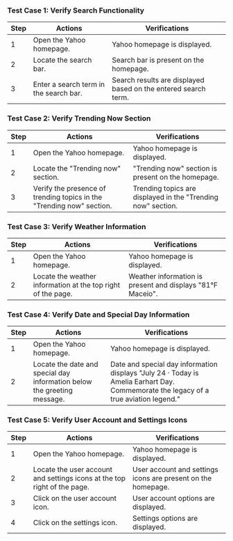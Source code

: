 ### Test Case 1: Verify Search Functionality
| Step | Actions | Verifications |
|------|---------|---------------|
| 1    | Open the Yahoo homepage. | Yahoo homepage is displayed. |
| 2    | Locate the search bar. | Search bar is present on the homepage. |
| 3    | Enter a search term in the search bar. | Search results are displayed based on the entered search term. |

### Test Case 2: Verify Trending Now Section
| Step | Actions | Verifications |
|------|---------|---------------|
| 1    | Open the Yahoo homepage. | Yahoo homepage is displayed. |
| 2    | Locate the "Trending now" section. | "Trending now" section is present on the homepage. |
| 3    | Verify the presence of trending topics in the "Trending now" section. | Trending topics are displayed in the "Trending now" section. |

### Test Case 3: Verify Weather Information
| Step | Actions | Verifications |
|------|---------|---------------|
| 1    | Open the Yahoo homepage. | Yahoo homepage is displayed. |
| 2    | Locate the weather information at the top right of the page. | Weather information is present and displays "81°F Maceio". |

### Test Case 4: Verify Date and Special Day Information
| Step | Actions | Verifications |
|------|---------|---------------|
| 1    | Open the Yahoo homepage. | Yahoo homepage is displayed. |
| 2    | Locate the date and special day information below the greeting message. | Date and special day information displays "July 24 · Today is Amelia Earhart Day. Commemorate the legacy of a true aviation legend." |

### Test Case 5: Verify User Account and Settings Icons
| Step | Actions | Verifications |
|------|---------|---------------|
| 1    | Open the Yahoo homepage. | Yahoo homepage is displayed. |
| 2    | Locate the user account and settings icons at the top right of the page. | User account and settings icons are present on the homepage. |
| 3    | Click on the user account icon. | User account options are displayed. |
| 4    | Click on the settings icon. | Settings options are displayed. |
